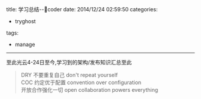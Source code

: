 title: 学习总结--coder
date: 2014/12/24 02:59:50
categories:
 - tryghost

tags:
 - manage 



---

至此光云4-24日至今,学习到的架构/发布知识汇总至此

>DRY 不要重复自己 don't repeat yourself<br/>
>COC 约定优于配置 convention over configuration<br/>
>开放合作强化一切 open collaboration powers everything





